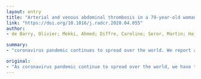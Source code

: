 ```yaml
---
layout: entry
title: "Arterial and venous abdominal thrombosis in a 79-year-old woman with COVID-19 pneumonia"
link: "https://doi.org/10.1016/j.radcr.2020.04.055"
author:
- de Barry, Olivier; Mekki, Ahmed; Diffre, Caroline; Seror, Martin; Hajjam, Mostafa El; Carlier, Robert-Yves

summary:
- "coronavirus pandemic continues to spread over the world. We report a case of a 79-year-old woman with COVID-19 pneumonia complicated by combined arterial and venous thrombosis of upper mesenteric vessels. As unenhanced chest-CT scan plays a key-role in managing the COVD-19 pandesmic we should pay attention to indirect signs of thromosis. The 79 year-old was 79 years old when she is 79, we have to be aware of potential complications on hospitalized patients. a woman with 79."

original:
- "As coronavirus pandemic continue to spread over the world, we have to be aware of potential complications on hospitalized patients. We report a case of a 79-year-old woman with COVID-19 pneumonia complicated by combined arterial and venous thrombosis of upper mesenteric vessels. As unenhanced chest-CT scan plays a key-role in managing the COVID-19 pandemic we should pay attention to indirect signs of thrombosis."
---
```


